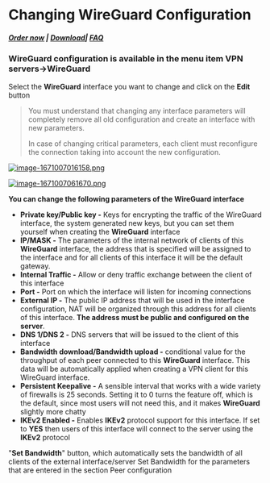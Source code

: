 # Changing WireGuard Configuration

##### [Order now](https://panel.puqcloud.com/index.php?rp=/store/puqvpn) | [Download](https://download.puqcloud.com/cp/puqvpncp/)| [FAQ](https://faq.puqcloud.com)

### **WireGuard** configuration is available in the menu item **VPN servers-&gt;WireGuard**

Select the **WireGuard** interface you want to change and click on the **Edit** button

>You must understand that changing any interface parameters will completely remove all old configuration and create an interface with new parameters.  
>
>In case of changing critical parameters, each client must reconfigure the connection taking into account the new configuration.

[![image-1671007016158.png](https://doc.puq.info/uploads/images/gallery/2022-12/scaled-1680-/image-1671007016158.png)](https://doc.puq.info/uploads/images/gallery/2022-12/image-1671007016158.png)

[![image-1671007061670.png](https://doc.puq.info/uploads/images/gallery/2022-12/scaled-1680-/image-1671007061670.png)](https://doc.puq.info/uploads/images/gallery/2022-12/image-1671007061670.png)

**You can change the following parameters of the WireGuard interface**

- **Private key/Public key -** Keys for encrypting the traffic of the WireGuard interface, the system generated new keys, but you can set them yourself when creating the **WireGuard** interface
- **IP/MASK -** The parameters of the internal network of clients of this **WireGuard** interface, the address that is specified will be assigned to the interface and for all clients of this interface it will be the default gateway.
- **Internal Traffic -** Allow or deny traffic exchange between the client of this interface
- **Port -** Port on which the interface will listen for incoming connections
- **External IP -** The public IP address that will be used in the interface configuration, NAT will be organized through this address for all clients of this interface. **The address must be public and configured on the server**.
- **DNS 1/DNS 2 -** DNS servers that will be issued to the client of this interface
- **Bandwidth download/Bandwidth upload -** conditional value for the throughput of each peer connected to this **WireGuard** interface. This data will be automatically applied when creating a VPN client for this WireGuard interface.
- **Persistent Keepalive -** A sensible interval that works with a wide variety of firewalls is 25 seconds. Setting it to 0 turns the feature off, which is the default, since most users will not need this, and it makes **WireGuard** slightly more chatty
- **IKEv2 Enabled -** Enables **IKEv2** protocol support for this interface. If set to **YES** then users of this interface will connect to the server using the **IKEv2** protocol

"**Set Bandwidth**" button, which automatically sets the bandwidth of all clients of the external interface/server Set Bandwidth for the parameters that are entered in the section Peer configuration
